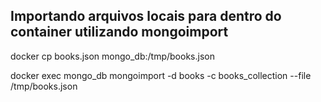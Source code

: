 ## Importando arquivos locais para dentro do container utilizando mongoimport

docker cp books.json mongo_db:/tmp/books.json
  
  
docker exec mongo_db mongoimport -d books -c books_collection --file /tmp/books.json
